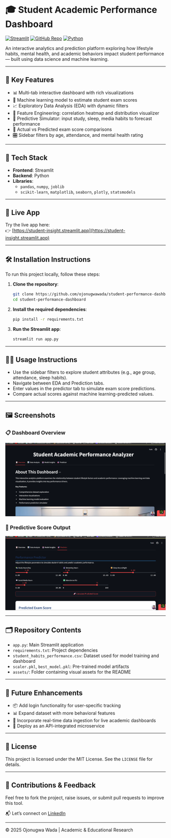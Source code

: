 # 🎓 Student Academic Performance Dashboard

[![Streamlit](https://img.shields.io/badge/Streamlit-App-FF4B4B?logo=streamlit&logoColor=white)](https://student-insight.streamlit.app)
[![GitHub Repo](https://img.shields.io/badge/Repo-GitHub-blue?logo=github)](https://github.com/ojonugwawada/student-performance-dashboard)
[![Python](https://img.shields.io/badge/Python-3.10+-blue.svg?logo=python)](https://www.python.org/)

An interactive analytics and prediction platform exploring how lifestyle habits, mental health, and academic behaviors impact student performance — built using data science and machine learning.

---

## 📌 Key Features

- 📊 Multi-tab interactive dashboard with rich visualizations
- 🧠 Machine learning model to estimate student exam scores
- 📈 Exploratory Data Analysis (EDA) with dynamic filters
- 🧪 Feature Engineering: correlation heatmap and distribution visualizer
- 🎯 Predictive Simulator: input study, sleep, media habits to forecast performance
- 🔄 Actual vs Predicted exam score comparisons
- 🎛️ Sidebar filters by age, attendance, and mental health rating

---

## 🧰 Tech Stack

- **Frontend**: Streamlit
- **Backend**: Python
- **Libraries**:
  - `pandas`, `numpy`, `joblib`
  - `scikit-learn`, `matplotlib`, `seaborn`, `plotly`, `statsmodels`

---

## 🚀 Live App

Try the live app here:  
👉 [https://student-insight.streamlit.app](https://student-insight.streamlit.app)

---

## 🛠️ Installation Instructions

To run this project locally, follow these steps:

1. **Clone the repository**:
   ```bash
   git clone https://github.com/ojonugwawada/student-performance-dashboard.git
   cd student-performance-dashboard
   ```

2. **Install the required dependencies**:
   ```bash
   pip install -r requirements.txt
   ```

3. **Run the Streamlit app**:
   ```bash
   streamlit run app.py
   ```

---

## 🧑‍💻 Usage Instructions

- Use the sidebar filters to explore student attributes (e.g., age group, attendance, sleep habits).
- Navigate between EDA and Prediction tabs.
- Enter values in the predictor tab to simulate exam score predictions.
- Compare actual scores against machine learning-predicted values.

---

## 🖼️ Screenshots

### 📋 Dashboard Overview  
![Overview](assets/overview-sample.png)

### 🎯 Predictive Score Output  
![Prediction](assets/prediction-example.png)

---

## 🗂️ Repository Contents

- `app.py`: Main Streamlit application
- `requirements.txt`: Project dependencies
- `student_habits_performance.csv`: Dataset used for model training and dashboard
- `scaler.pkl`, `best_model.pkl`: Pre-trained model artifacts
- `assets/`: Folder containing visual assets for the README

---

## 🧽 Future Enhancements

- 📦 Add login functionality for user-specific tracking
- 📊 Expand dataset with more behavioral features
- 🔀 Incorporate real-time data ingestion for live academic dashboards
- 🧙️ Deploy as an API-integrated microservice

---

## 📜 License

This project is licensed under the MIT License. See the `LICENSE` file for details.

---

## 🤝 Contributions & Feedback

Feel free to fork the project, raise issues, or submit pull requests to improve this tool.

📬 Let’s connect on [LinkedIn](https://www.linkedin.com/in/ojonugwa-wada-47ba55b7)

---

© 2025 Ojonugwa Wada | Academic & Educational Research
